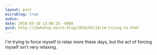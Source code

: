 ```yaml
---
layout: post
microblog: true
audio: 
date: 2018-03-18 13:08:25 -0800
guid: http://jbwhaley.micro.blog/2018/03/18/im-trying-to.html
---
```

I'm trying to force myself to relax more these days, but the act of forcing myself isn't very relaxing.
